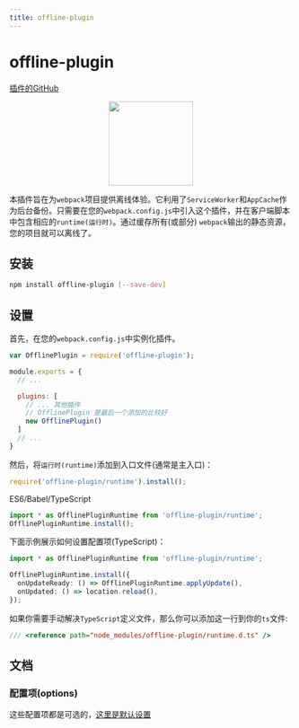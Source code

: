 ```yaml
---
title: offline-plugin
---
```


# offline-plugin

[插件的GitHub](https://github.com/NekR/offline-plugin)

<img width="150" style='verticalAlign: middle; display:block; margin: 0 auto;' src='/webpack-plugins-docs-cn/images/offline_plugin_logo.png' />

本插件旨在为`webpack`项目提供离线体验。它利用了`ServiceWorker`和`AppCache`作为后台备份。只需要在您的`webpack.config.js`中引入这个插件，并在客户端脚本中包含相应的`runtime(运行时)`。通过缓存所有(或部分) `webpack`输出的静态资源，您的项目就可以离线了。

## 安装

```bash
npm install offline-plugin [--save-dev]
```

## 设置

首先，在您的`webpack.config.js`中实例化插件。

```js
var OfflinePlugin = require('offline-plugin');

module.exports = {
  // ...

  plugins: [
    // ... 其他插件
    // OfflinePlugin 是最后一个添加的比较好
    new OfflinePlugin()
  ]
  // ...
}
```

然后，将`运行时(runtime)`添加到入口文件(通常是主入口)：

```js
require('offline-plugin/runtime').install();
```

ES6/Babel/TypeScript

```ts
import * as OfflinePluginRuntime from 'offline-plugin/runtime';
OfflinePluginRuntime.install();
```

下面示例展示如何设置配置项(TypeScript)：

```ts
import * as OfflinePluginRuntime from 'offline-plugin/runtime';

OfflinePluginRuntime.install({
  onUpdateReady: () => OfflinePluginRuntime.applyUpdate(),
  onUpdated: () => location.reload(),
});
```

如果你需要手动解决`TypeScript`定义文件，那么你可以添加这一行到你的`ts`文件:

```ts
/// <reference path="node_modules/offline-plugin/runtime.d.ts" />
```

## 文档

### 配置项(options)

这些配置项都是可选的，[这里是默认设置](https://github.com/NekR/offline-plugin/blob/master/src/default-options.js)

